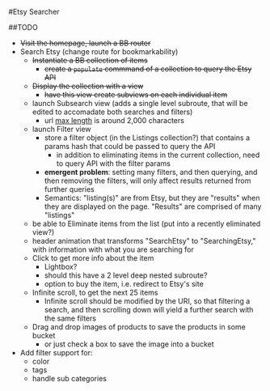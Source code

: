 #Etsy Searcher


##TODO
* ~~Visit the homepage, launch a BB router~~
* Search Etsy (change route for bookmarkability)
    * ~~Instantiate a BB collection of items~~
        * ~~create a `populate` commmand of a collection to query the Etsy API~~
    * ~~Display the collection with a view~~
        * ~~have this view create subviews on each individual item~~
    * launch Subsearch view (adds a single level subroute, that will be edited to accomadate both searches and filters)
        * url [max length](http://stackoverflow.com/questions/417142/what-is-the-maximum-length-of-a-url-in-different-browsers) is around 2,000 characters
    * launch Filter view
        * store a filter object (in the Listings collection?) that contains a params hash that could be passed to query the API
            * in addition to eliminating items in the current collection, need to query API with the filter params
        * **emergent problem**: setting many filters, and then querying, and then removing the filters, will only affect results returned from further queries
        * Semantics: "listing(s)" are from Etsy, but they are "results" when they are displayed on the page. "Results" are comprised of many "listings"
    * be able to Eliminate items from the list (put into a recently eliminated view?)
    * header animation that transforms "SearchEtsy" to "SearchingEtsy," with information with what you are searching for
    * Click to get more info about the item
        * Lightbox?
        * should this have a 2 level deep nested subroute?
        * option to buy the item, i.e. redirect to Etsy's site
    * Infinite scroll, to get the next 25 items
        * Infinite scroll should be modified by the URI, so that filtering a search, and then scrolling down will yield a further search with the same filters
    * Drag and drop images of products to save the products in some bucket
        * or just check a box to save the image into a bucket
* Add filter support for:
    * color
    * tags
    * handle sub categories